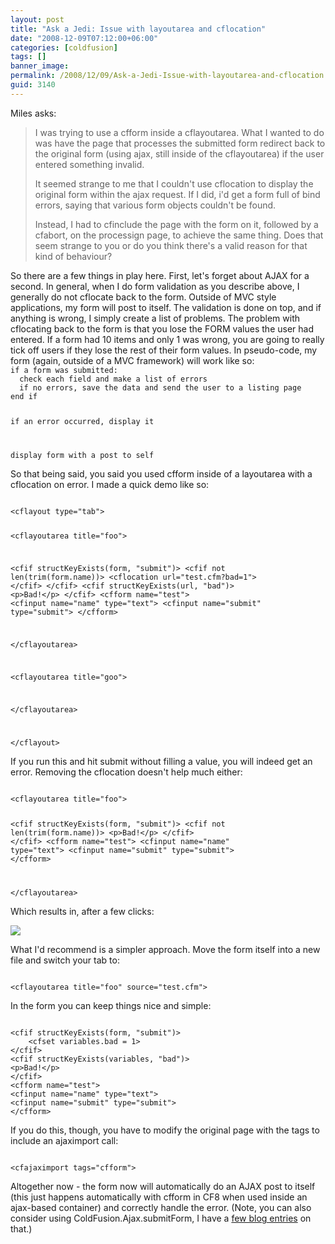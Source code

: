 ```yaml
---
layout: post
title: "Ask a Jedi: Issue with layoutarea and cflocation"
date: "2008-12-09T07:12:00+06:00"
categories: [coldfusion]
tags: []
banner_image: 
permalink: /2008/12/09/Ask-a-Jedi-Issue-with-layoutarea-and-cflocation
guid: 3140
---
```


Miles asks:

<blockquote>
<p>
I was trying to use a cfform inside a cflayoutarea. What I wanted to do was have the page that processes the submitted
form redirect back to the original form  (using ajax, still inside of the cflayoutarea) if the user entered something invalid.
</p>

<p>
It seemed strange to me that I couldn't use cflocation to display the original form within the ajax request. If I did, i'd get a form full of bind errors, saying that various form
objects couldn't be found.
</p>

<p>
Instead, I had to cfinclude the page with the form on it, followed by a cfabort, on the processign page, to achieve the same thing. Does that seem strange to you or do you think there's a valid reason for that kind of behaviour?
</p>
</blockquote>
<!--more-->
So there are a few things in play here. First, let's forget about AJAX for a second. In general, when I do form validation as you describe above, I generally do not cflocate back to the form. Outside of MVC style applications, my form will post to itself. The validation is done on top, and if anything is wrong, I simply create a list of problems. The problem with cflocating back to the form is that you lose the FORM values the user had entered. If a form had 10 items and only 1 was wrong, you are going to really tick off users if they lose the rest of their form values. In pseudo-code, my form (again, outside of a MVC framework) will work like so:

<code>
if a form was submitted:
  check each field and make a list of errors
  if no errors, save the data and send the user to a listing page
end if

if an error occurred, display it

display form with a post to self
</code>

So that being said, you said you used cfform inside of a layoutarea with a cflocation on error. I made a quick demo like so:

<code>
&lt;cflayout type="tab"&gt;

&lt;cflayoutarea title="foo"&gt;

&lt;cfif structKeyExists(form, "submit")&gt;
	&lt;cfif not len(trim(form.name))&gt;
    	&lt;cflocation url="test.cfm?bad=1"&gt;
    &lt;/cfif&gt;
&lt;/cfif&gt;
&lt;cfif structKeyExists(url, "bad")&gt;
&lt;p&gt;Bad!&lt;/p&gt;
&lt;/cfif&gt;
&lt;cfform name="test"&gt;
&lt;cfinput name="name" type="text"&gt;
&lt;cfinput name="submit" type="submit"&gt;
&lt;/cfform&gt;

&lt;/cflayoutarea&gt;

&lt;cflayoutarea title="goo"&gt;

&lt;/cflayoutarea&gt;

&lt;/cflayout&gt;
</code>

If you run this and hit submit without filling a value, you will indeed get an error. Removing the cflocation doesn't help much either:

<code>
&lt;cflayoutarea title="foo"&gt;

&lt;cfif structKeyExists(form, "submit")&gt;
	&lt;cfif not len(trim(form.name))&gt;
		&lt;p&gt;Bad!&lt;/p&gt;
    &lt;/cfif&gt;
&lt;/cfif&gt;
&lt;cfform name="test"&gt;
&lt;cfinput name="name" type="text"&gt;
&lt;cfinput name="submit" type="submit"&gt;
&lt;/cfform&gt;

&lt;/cflayoutarea&gt;
</code>

Which results in, after a few clicks:

<img src="https://static.raymondcamden.com/images//Picture 127.png">

What I'd recommend is a simpler approach. Move the form itself into a new file and switch your tab to:

<code>
&lt;cflayoutarea title="foo" source="test.cfm"&gt;
</code>

In the form you can keep things nice and simple:

<code>
&lt;cfif structKeyExists(form, "submit")&gt;
    &lt;cfset variables.bad = 1&gt;
&lt;/cfif&gt;
&lt;cfif structKeyExists(variables, "bad")&gt;
&lt;p&gt;Bad!&lt;/p&gt;
&lt;/cfif&gt;
&lt;cfform name="test"&gt;
&lt;cfinput name="name" type="text"&gt;
&lt;cfinput name="submit" type="submit"&gt;
&lt;/cfform&gt;
</code>

If you do this, though, you have to modify the original page with the tags to include an ajaximport call:

<code>
&lt;cfajaximport tags="cfform"&gt;
</code>

Altogether now - the form now will automatically do an AJAX post to itself (this just happens automatically with cfform in CF8 when used inside an ajax-based container) and correctly handle the error. (Note, you can also consider using ColdFusion.Ajax.submitForm, I have a <a href="http://www.coldfusionjedi.com/search.cfm/ajax.submitform">few blog entries</a> on that.)